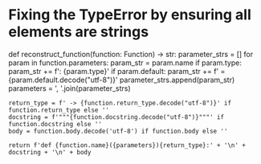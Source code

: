# Fixing the TypeError by ensuring all elements are strings
def reconstruct_function(function: Function) -> str:
    parameter_strs = []
    for param in function.parameters:
        param_str = param.name
        if param.type:
            param_str += f': {param.type}'
        if param.default:
            param_str += f' = {param.default.decode("utf-8")}'
        parameter_strs.append(param_str)
    parameters = ', '.join(parameter_strs)

    return_type = f' -> {function.return_type.decode("utf-8")}' if function.return_type else ''
    docstring = f'"""{function.docstring.decode("utf-8")}"""' if function.docstring else ''
    body = function.body.decode('utf-8') if function.body else ''

    return f'def {function.name}({parameters}){return_type}:' + '\n' + docstring + '\n' + body

